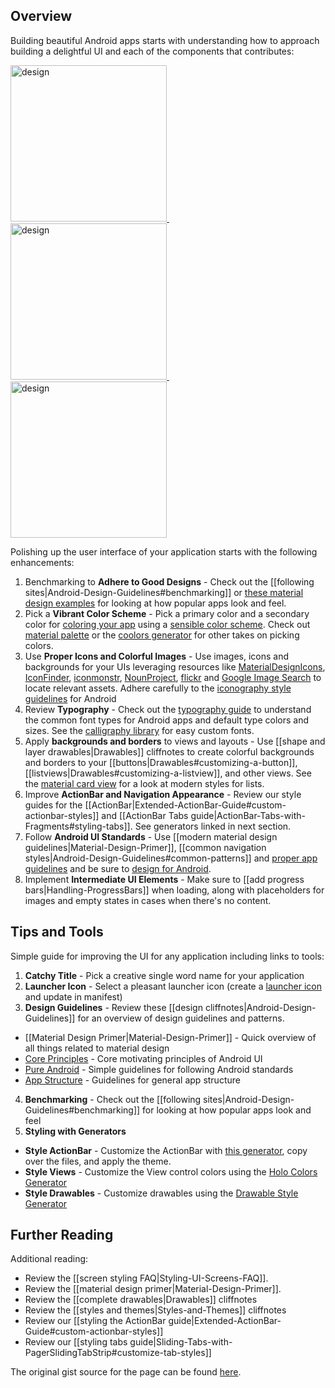 ## Overview

Building beautiful Android apps starts with understanding how to approach building a delightful UI and each of the components that contributes:

<a href="http://androidniceties.tumblr.com/">
  <img src="https://i.imgur.com/Zt9ZIys.jpg" alt="design" width="250" />&nbsp;
  <img src="https://i.imgur.com/UECNpcx.png" alt="design" width="250" />&nbsp;
  <img src="https://i.imgur.com/I4qigt5.jpg" alt="design" width="250" />
</a>

Polishing up the user interface of your application starts with the following enhancements:

 1. Benchmarking to **Adhere to Good Designs** - Check out the [[following sites|Android-Design-Guidelines#benchmarking]] or [these material design examples](http://www.materialup.com/) for looking at how popular apps look and feel.
 2. Pick a **Vibrant Color Scheme** - Pick a primary color and a secondary color for [coloring your app](http://www.google.com/design/spec/style/color.html#color-ui-color-application) using a [sensible color scheme](http://www.colourlovers.com/palettes/new/past-month/meta?page=1). Check out [material palette](http://www.materialpalette.com/) or the [coolors generator](https://coolors.co/) for other takes on picking colors. 
 3. Use **Proper Icons and Colorful Images** - Use images, icons and backgrounds for your UIs leveraging resources like [MaterialDesignIcons](http://materialdesignicons.com/), [IconFinder](https://www.iconfinder.com/), [iconmonstr](http://iconmonstr.com/), [NounProject](http://thenounproject.com/), [flickr](https://www.flickr.com/search/) and [Google Image Search](http://www.google.com/imghp) to locate relevant assets. Adhere carefully to the [iconography style guidelines](http://developer.android.com/design/style/iconography.html) for Android
 4. Review **Typography** - Check out the [typography guide](http://developer.android.com/design/style/typography.html) to understand the common font types for Android apps and default type colors and sizes. See the [calligraphy library](https://github.com/chrisjenx/Calligraphy) for easy custom fonts. 
 5. Apply **backgrounds and borders** to views and layouts - Use [[shape and layer drawables|Drawables]] cliffnotes to create colorful backgrounds and borders to your [[buttons|Drawables#customizing-a-button]], [[listviews|Drawables#customizing-a-listview]], and other views. See the [material card view](https://developer.android.com/training/material/lists-cards.html#CardView) for a look at modern styles for lists.
 6. Improve **ActionBar and Navigation Appearance** -  Review our style guides for the [[ActionBar|Extended-ActionBar-Guide#custom-actionbar-styles]] and [[ActionBar Tabs guide|ActionBar-Tabs-with-Fragments#styling-tabs]]. See generators linked in next section.
 7. Follow **Android UI Standards** - Use [[modern material design guidelines|Material-Design-Primer]], [[common navigation styles|Android-Design-Guidelines#common-patterns]] and [proper app guidelines](http://developer.android.com/design/patterns/app-structure.html) and be sure to [design for Android](http://developer.android.com/design/patterns/pure-android.html).
 8. Implement **Intermediate UI Elements** - Make sure to [[add progress bars|Handling-ProgressBars]] when loading, along with placeholders for images and empty states in cases when there's no content.

## Tips and Tools

Simple guide for improving the UI for any application including links to tools:

1. **Catchy Title** - Pick a creative single word name for your application
2. **Launcher Icon** - Select a pleasant launcher icon (create a [launcher icon](http://imgur.com/a/8cmLM) and update in manifest)
3. **Design Guidelines** - Review these [[design cliffnotes|Android-Design-Guidelines]] for an  overview of design guidelines and patterns.
  * [[Material Design Primer|Material-Design-Primer]] - Quick overview of all things related to material design
  * [Core Principles](http://developer.android.com/design/get-started/principles.html) - Core motivating principles of Android UI
  * [Pure Android](http://developer.android.com/design/patterns/pure-android.html) - Simple guidelines for following Android standards
  * [App Structure](http://developer.android.com/design/patterns/app-structure.html) - Guidelines for general app structure
4. **Benchmarking** - Check out the [[following sites|Android-Design-Guidelines#benchmarking]] for looking at how popular apps look and feel
5. **Styling with Generators**
  * **Style ActionBar** - Customize the ActionBar with [this generator](http://jgilfelt.github.io/android-actionbarstylegenerator/), copy over the files, and apply the theme. 
  * **Style Views** - Customize the View control colors using the [Holo Colors Generator](http://android-holo-colors.com/)
  * **Style Drawables** - Customize drawables using the [Drawable Style Generator](http://hateum.github.io/AndroidDrawableGenerator/)

## Further Reading

Additional reading:
  
  * Review the [[screen styling FAQ|Styling-UI-Screens-FAQ]].
  * Review the [[material design primer|Material-Design-Primer]].
  * Review the [[complete drawables|Drawables]] cliffnotes 
  * Review the [[styles and themes|Styles-and-Themes]] cliffnotes
  * Review our [[styling the ActionBar guide|Extended-ActionBar-Guide#custom-actionbar-styles]]
  * Review our [[styling tabs guide|Sliding-Tabs-with-PagerSlidingTabStrip#customize-tab-styles]] 

The original gist source for the page can be found [here](https://gist.github.com/nesquena/6c567083aec13d868017).